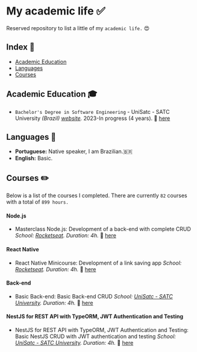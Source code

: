 # My academic life :white_check_mark:

Reserved repository to list a little of my `academic life.` :heart_eyes:

## Index :pushpin:
- [Academic Education](#education)
- [Languages](#languages)
- [Courses](#courses)

## Academic Education <a name="education"></a> :mortar_board:

- `Bachelor's Degree in Software Engineering` - UniSatc - SATC University _(Brazil) [website](https://unisatc.com.br/graduacao/engenharia-de-software/)._ 2023-In progress (4 years). :paperclip: [here](certificates/)

## Languages <a name="language"></a> :round_pushpin:

- **Portuguese:** Native speaker, I am Brazilian.:brazil:
- **English:** Basic.

## Courses <a name="courses"></a> :pencil2:

Below is a list of the courses I completed. There are currently `82` courses with a total of `899 hours.`

#### Node.js

- Masterclass Node.js: Development of a back-end with complete CRUD _School: [Rocketseat](https://app.rocketseat.com.br/?type=ALL)._ _Duration: 4h._ :paperclip: [here](/certificates/nodejs.pdf)

#### React Native

- React Native Minicourse: Development of a link saving app _School: [Rocketseat](https://app.rocketseat.com.br/?type=ALL)._ _Duration: 4h._ :paperclip: [here](https://app.rocketseat.com.br/certificates/9a0c2466-cabc-42ff-9e1b-0e6d98b712eb)

#### Back-end

- Basic Back-end: Basic Back-end CRUD _School: [UniSatc - SATC University](https://cursos.satc.edu.br/)._ _Duration: 4h._ :paperclip: [here](/certificates/backend%20certificado.pdf)

#### NestJS for REST API with TypeORM, JWT Authentication and Testing

- NestJS for REST API with TypeORM, JWT Authentication and Testing: Basic NestJS CRUD with JWT authentication and testing _School: [UniSatc - SATC University](ude.my/UC-4df26e99-e68a-41f0-9f3e-af7fb157abbf)._ _Duration: 4h._ :paperclip: [here](/certificates/udemy-nestjs.pdf)
